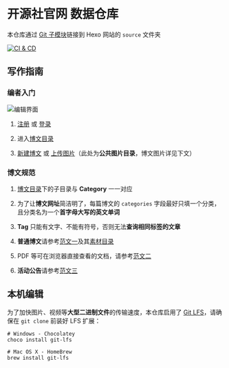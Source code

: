 # 开源社官网 数据仓库

本仓库通过 [Git 子模块][1]链接到 Hexo 网站的 `source` 文件夹

[![CI & CD](https://github.com/kaiyuanshe/Wiki/actions/workflows/main.yml/badge.svg)][2]

## 写作指南

### 编者入门

![编辑界面](image/Hexo-edit.png)

1.  [注册](https://github.com/join/) 或 [登录](https://github.com/login/)

2.  进入[博文目录](_posts/)

3.  [新建博文][3] 或 [上传图片][4]（此处为**公共图片目录**，博文图片详见下文）

### 博文规范

1.  [博文目录](_post/)下的子目录与 **Category** 一一对应

2.  为了让**博文网址**简洁明了，每篇博文的 `categories` 字段最好只填一个分类，且分类名为一个**首字母大写的英文单词**

3.  **Tag** 只能有文字、不能有符号，否则无法**查询相同标签的文章**

4.  **普通博文**请参考[范文一][5]及其[素材目录][6]

5.  PDF 等可在浏览器直接查看的文档，请参考[范文二][7]

6.  **活动公告**请参考[范文三][8]

## 本机编辑

为了加快图片、视频等**大型二进制文件**的传输速度，本仓库启用了 [Git LFS][9]，请确保在 `git clone` 前装好 LFS 扩展：

```shell
# Windows - Chocolatey
choco install git-lfs

# Mac OS X - HomeBrew
brew install git-lfs
```

[1]: https://git-scm.com/book/zh/v2/Git-%E5%B7%A5%E5%85%B7-%E5%AD%90%E6%A8%A1%E5%9D%97
[2]: https://github.com/kaiyuanshe/Wiki/actions/workflows/main.yml
[3]: https://github.com/kaiyuanshe/Wiki/new/master/_posts/
[4]: https://github.com/kaiyuanshe/Wiki/upload/master/image/
[5]: https://raw.githubusercontent.com/kaiyuanshe/Wiki/master/_posts/International/Codeheat-Open-source-competition.md
[6]: https://github.com/kaiyuanshe/Wiki/tree/master/_posts/International/Codeheat-Open-source-competition/
[7]: https://raw.githubusercontent.com/kaiyuanshe/Wiki/master/_posts/Document/OSI-2015.md
[8]: https://raw.githubusercontent.com/kaiyuanshe/Wiki/master/_posts/Activity/NodeJS-live-2016-BeiJing.md
[9]: https://git-lfs.github.com/
